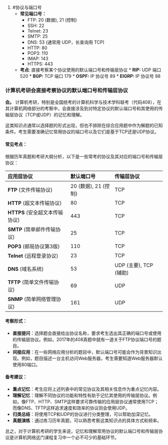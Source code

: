 1. #协议与端口号 
	*   **常见端口号：**
		*   FTP: 20 (数据), 21 (控制)
	    *   SSH: 22
	    *   Telnet: 23
	    *   SMTP: 25
	    *   DNS: 53 (通常用 UDP，长查询用 TCP)
	    *   HTTP: 80
	    *   POP3: 110
	    *   IMAP: 143
	    *   HTTPS: 443
	*    **考点**: 直接考察某个协议使用的默认端口号和传输层协议
	    *   **RIP:** UDP 端口 520
	    *   **BGP:** TCP 端口 179
	    *   **OSPF:** IP 协议号 89
	    *   **EIGRP:** IP 协议号 88

### 计算机考研会直接考察协议的默认端口号和传输层协议

**会。** 计算机考研，特别是全国统考的计算机科学与技术学科联考（代码408），在其计算机网络部分的考察中，会直接涉及到对特定协议的默认端口号和其使用的传输层协议（TCP或UDP）的记忆和理解。

这类知识点通常以选择题的形式出现，但也不排除在综合应用题中作为解题的已知条件。考生需要准确记忆常用协议的端口号以及它们是基于TCP还是UDP协议。

#### 常见考点：

根据历年真题和考研大纲分析，以下是一些常考的协议及其对应的端口号和传输层协议：

| 应用层协议                 | 默认端口号            | 传输层协议              |
| :-------------------- | :--------------- | :----------------- |
| **FTP** (文件传输协议)      | 20 (数据), 21 (控制) | TCP                |
| **HTTP** (超文本传输协议)    | 80               | TCP                |
| **HTTPS** (安全超文本传输协议) | 443              | TCP                |
| **SMTP** (简单邮件传输协议)   | 25               | TCP                |
| **POP3** (邮局协议第3版)    | 110              | TCP                |
| **Telnet** (远程登录协议)   | 23               | TCP                |
| **DNS** (域名系统)        | 53               | UDP (主要), TCP (辅助) |
| **TFTP** (简单文件传输协议)   | 69               | UDP                |
| **SNMP** (简单网络管理协议)   | 161              | UDP                |

#### 考察形式：

*   **直接提问**：选择题会直接给出协议名称，要求考生选出其正确的端口号或使用的传输层协议。例如，2017年的408真题中就有一道关于FTP协议端口号的题目。
*   **间接应用**：在一些网络应用分析的题目中，默认端口号可能会作为背景知识出现。例如，题目描述一台主机访问Web服务器，考生需要知道Web服务器默认使用80端口。

#### 备考建议：

*   **重点记忆**：考生应将上述列表中的常见协议及其相关信息作为重点记忆内容。
*   **理解记忆**：理解不同协议的功能和特性有助于记忆其使用的传输层协议。例如，像FTP、HTTP、SMTP这样要求可靠传输的应用层协议通常使用TCP；而像DNS、TFTP这样追求速度和效率的协议则会使用UDP。
*   **归类总结**：将使用TCP和UDP的协议进行分类整理，可以帮助加深记忆。
*   **真题演练**：通过练习历年真题，可以熟悉考察这类知识点的具体方式和频率。

总之，对于计算机考研的学生来说，记忆和理解常用协议的默认端口号和传输层协议是计算机网络这门课程复习中一个必不可少的基础环节。